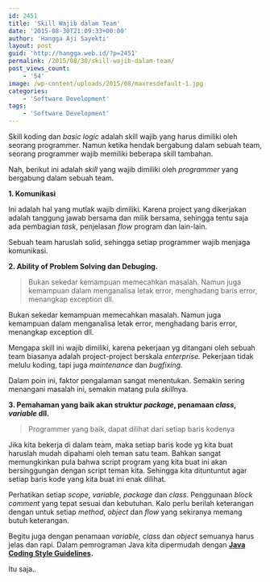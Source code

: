 ```yaml
---
id: 2451
title: 'Skill Wajib dalam Team'
date: '2015-08-30T21:09:33+00:00'
author: 'Hangga Aji Sayekti'
layout: post
guid: 'http://hangga.web.id/?p=2451'
permalink: /2015/08/30/skill-wajib-dalam-team/
post_views_count:
    - '54'
image: /wp-content/uploads/2015/08/maxresdefault-1.jpg
categories:
    - 'Software Development'
tags:
    - 'Software Development'
---
```


Skill koding dan *basic logic* adalah skill wajib yang harus dimiliki oleh seorang programmer. Namun ketika hendak bergabung dalam sebuah team, seorang programmer wajib memiliki beberapa skill tambahan.

Nah, berikut ini adalah *skill* yang wajib dimiliki oleh *programmer* yang bergabung dalam sebuah team.

**1. Komunikasi**

Ini adalah hal yang mutlak wajib dimiliki. Karena project yang dikerjakan adalah tanggung jawab bersama dan milik bersama, sehingga tentu saja ada pembagian *task*, penjelasan *flow* program dan lain-lain.

Sebuah team haruslah solid, sehingga setiap programmer wajib menjaga komunikasi.

**2. Ability of Problem Solving dan Debuging.**

> Bukan sekedar kemampuan memecahkan masalah. Namun juga kemampuan dalam menganalisa letak error, menghadang baris error, menangkap exception dll.

Bukan sekedar kemampuan memecahkan masalah. Namun juga kemampuan dalam menganalisa letak error, menghadang baris error, menangkap exception dll.

Mengapa skill ini wajib dimiliki, karena pekerjaan yg ditangani oleh sebuah team biasanya adalah project-project berskala *enterprise.* Pekerjaan tidak melulu koding, tapi juga *maintenance* dan *bugfixing.*

Dalam poin ini, faktor pengalaman sangat menentukan. Semakin sering menangani masalah ini, semakin matang pula *skill*nya.

**3. Pemahaman yang baik akan struktur *package*, penamaan *class*, *variable* dll.**

> Programmer yang baik, dapat dilihat dari setiap baris kodenya

Jika kita bekerja di dalam team, maka setiap baris kode yg kita buat haruslah mudah dipahami oleh teman satu team. Bahkan sangat memungkinkan pula bahwa script program yang kita buat ini akan bersinggungan dengan script teman kita. Sehingga kita dituntuntut agar setiap baris kode yang kita buat ini enak dilihat.

Perhatikan setiap *scope*, *variable, package* dan *class*. Penggunaan *block comment* yang tepat sesuai dan kebutuhan. Kalo perlu berilah keterangan dengan untuk setiap *method*, *object* dan *flow* yang sekiranya memang butuh keterangan.

Begitu juga dengan penamaan *variable, class* dan *object* semuanya harus jelas dan rapi. Dalam pemrograman Java kita dipermudah dengan **[Java Coding Style Guidelines](http://www.iwombat.com/standards/JavaStyleGuide.html).**

Itu saja..